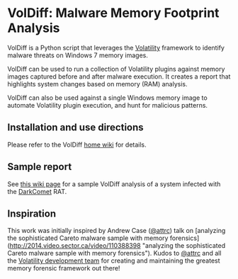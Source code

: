 
VolDiff: Malware Memory Footprint Analysis
==========================================

VolDiff is a Python script that leverages the [Volatility](https://github.com/volatilityfoundation/volatility) framework to identify malware threats on Windows 7 memory images.

VolDiff can be used to run a collection of Volatility plugins against memory images captured before and after malware execution. It creates a report that highlights system changes based on memory (RAM) analysis.

VolDiff can also be used against a single Windows memory image to automate Volatility plugin execution, and hunt for malicious patterns.

Installation and use directions
--------------------------------
Please refer to the VolDiff [home wiki](https://github.com/aim4r/VolDiff/wiki) for details.

Sample report
--------------
See [this wiki page](https://github.com/aim4r/VolDiff/wiki/Memory-Analysis-of-DarkComet-using-VolDiff) for a sample VolDiff analysis of a system infected with the [DarkComet](https://en.wikipedia.org/wiki/DarkComet) RAT.


Inspiration
------------
This work was initially inspired by Andrew Case ([@attrc](https://twitter.com/attrc)) talk on [analyzing the sophisticated Careto malware sample with memory forensics] (http://2014.video.sector.ca/video/110388398 "analyzing the sophisticated Careto malware sample with memory forensics"). Kudos to [@attrc](https://twitter.com/attrc) and all the [Volatility development team](https://github.com/aim4r/VolDiff/wiki#credits) for creating and maintaining the greatest memory forensic framework out there!
